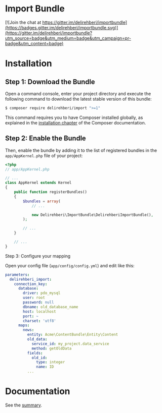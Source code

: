 # Import Bundle

[![Join the chat at https://gitter.im/delirehberi/importbundle](https://badges.gitter.im/delirehberi/importbundle.svg)](https://gitter.im/delirehberi/importbundle?utm_source=badge&utm_medium=badge&utm_campaign=pr-badge&utm_content=badge)

Installation
============


Step 1: Download the Bundle
---------------------------

Open a command console, enter your project directory and execute the
following command to download the latest stable version of this bundle:

```bash
$ composer require delirehberi/import ">=1"
```

This command requires you to have Composer installed globally, as explained
in the [installation chapter](https://getcomposer.org/doc/00-intro.md)
of the Composer documentation.

Step 2: Enable the Bundle
-------------------------

Then, enable the bundle by adding it to the list of registered bundles
in the `app/AppKernel.php` file of your project:

```php
<?php
// app/AppKernel.php

// ...
class AppKernel extends Kernel
{
    public function registerBundles()
    {
        $bundles = array(
            // ...

            new Delirehberi\ImportBundle\DelirehberiImportBundle(),
        );

        // ...
    }

    // ...
}
```

Step 3: Configure your mapping

Open your config file (`app/config/config.yml`) and edit like this:

```yaml
parameters:
  delirehberi_import:
    connection_key:
      database:
        driver: pdo_mysql
        user: root
        password: null
        dbname: old_database_name
        host: localhost
        port: ~
        charset: 'utf8'
      maps:
        news:
          entity: Acme\ContentBundle\Entity\Content
          old_data:
            service_id: my_project.data_service
            method: getOldData
          fields:
            old_id:
              type: integer
              name: ID
          ...
```

Documentation
=============

See the [summary](https://github.com/delirehberi/importbundle/blob/master/Resources/doc/summary.md).


